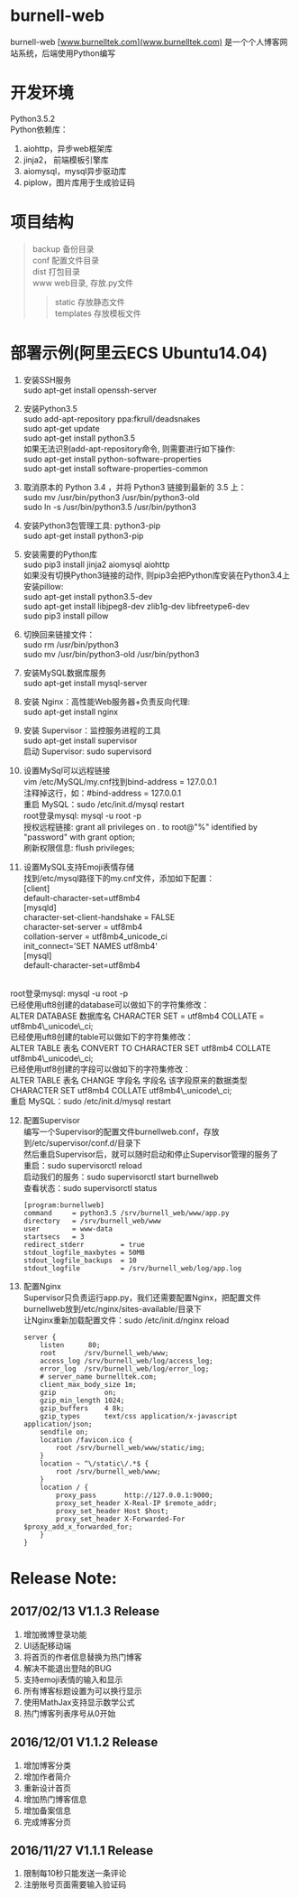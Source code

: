 burnell-web <br>
===========
burnell-web [www.burnelltek.com](www.burnelltek.com) 是一个个人博客网站系统，后端使用Python编写 <br>

# 开发环境 <br>
Python3.5.2 <br>
Python依赖库：<br>
1. aiohttp，异步web框架库 <br>
2. jinja2， 前端模板引擎库 <br>
3. aiomysql，mysql异步驱动库 <br>
4. piplow，图片库用于生成验证码 <br>

# 项目结构 <br>
>backup                备份目录 <br>
>conf                  配置文件目录 <br>
>dist                  打包目录 <br>
>www                   web目录, 存放.py文件 <br>
>>static               存放静态文件 <br>
>>templates            存放模板文件 <br>

# 部署示例(阿里云ECS Ubuntu14.04) <br>
1. 安装SSH服务 <br>
sudo apt-get install openssh-server <br>

2. 安装Python3.5 <br>
sudo add-apt-repository ppa:fkrull/deadsnakes <br>
sudo apt-get update <br>
sudo apt-get install python3.5 <br>
如果无法识别add-apt-repository命令, 则需要进行如下操作: <br>
sudo apt-get install python-software-properties <br>
sudo apt-get install software-properties-common <br>

3. 取消原本的 Python 3.4 ，并将 Python3 链接到最新的 3.5 上：<br>
sudo mv /usr/bin/python3 /usr/bin/python3-old <br>
sudo ln -s /usr/bin/python3.5 /usr/bin/python3 <br>

4. 安装Python3包管理工具: python3-pip <br>
sudo apt-get install python3-pip <br>

5. 安装需要的Python库 <br>
sudo pip3 install jinja2 aiomysql aiohttp <br>
如果没有切换Python3链接的动作, 则pip3会把Python库安装在Python3.4上 <br>
安装pillow: <br>
sudo apt-get install python3.5-dev <br>
sudo apt-get install libjpeg8-dev zlib1g-dev libfreetype6-dev <br>
sudo pip3 install pillow <br>

6. 切换回来链接文件：<br>
sudo rm /usr/bin/python3 <br>
sudo mv /usr/bin/python3-old /usr/bin/python3 <br>

7. 安装MySQL数据库服务 <br>
sudo apt-get install mysql-server <br>

8. 安装 Nginx：高性能Web服务器+负责反向代理: <br>
sudo apt-get install nginx <br>
  
9. 安装 Supervisor：监控服务进程的工具 <br>
sudo apt-get install supervisor <br>
启动 Supervisor: sudo supervisord <br>

10. 设置MySql可以远程链接 <br>
vim /etc/MySQL/my.cnf找到bind-address = 127.0.0.1 <br>
注释掉这行，如：#bind-address = 127.0.0.1 <br>
重启 MySQL：sudo /etc/init.d/mysql restart <br>
root登录mysql: mysql -u root -p <br>
授权远程链接: grant all privileges on *.* to root@"%" identified by "password" with grant option; <br>
刷新权限信息: flush privileges; <br>

11. 设置MySQL支持Emoji表情存储 <br>
找到/etc/mysql路径下的my.cnf文件，添加如下配置： <br>
[client] <br>
default-character-set=utf8mb4 <br>
[mysqld] <br>
character-set-client-handshake = FALSE <br>
character-set-server = utf8mb4 <br>
collation-server = utf8mb4\_unicode\_ci <br>
init_connect=’SET NAMES utf8mb4' <br>
[mysql] <br>
default-character-set=utf8mb4 <br>
<br>
root登录mysql: mysql -u root -p <br>
已经使用uft8创建的database可以做如下的字符集修改： <br>
ALTER DATABASE 数据库名 CHARACTER SET = utf8mb4 COLLATE = utf8mb4\_unicode\_ci; <br>
已经使用uft8创建的table可以做如下的字符集修改： <br>
ALTER TABLE 表名 CONVERT TO CHARACTER SET utf8mb4 COLLATE utf8mb4\_unicode\_ci; <br>
已经使用utf8创建的字段可以做如下的字符集修改： <br>
ALTER TABLE 表名 CHANGE 字段名 字段名 该字段原来的数据类型 CHARACTER SET utf8mb4 COLLATE utf8mb4\_unicode\_ci; <br>
重启 MySQL：sudo /etc/init.d/mysql restart <br>

12. 配置Supervisor <br>
编写一个Supervisor的配置文件burnellweb.conf，存放到/etc/supervisor/conf.d/目录下<br>
然后重启Supervisor后，就可以随时启动和停止Supervisor管理的服务了<br>
重启：sudo supervisorctl reload <br>
启动我们的服务：sudo supervisorctl start burnellweb <br>
查看状态：sudo supervisorctl status<br>
    ```
    [program:burnellweb]
    command     = python3.5 /srv/burnell_web/www/app.py
    directory   = /srv/burnell_web/www
    user        = www-data
    startsecs   = 3
    redirect_stderr         = true
    stdout_logfile_maxbytes = 50MB
    stdout_logfile_backups  = 10
    stdout_logfile          = /srv/burnell_web/log/app.log
    ```


13. 配置Nginx <br>
Supervisor只负责运行app.py，我们还需要配置Nginx，把配置文件burnellweb放到/etc/nginx/sites-available/目录下<br>
让Nginx重新加载配置文件：sudo /etc/init.d/nginx reload <br>
    ```
    server {
        listen      80;
        root       /srv/burnell_web/www;
        access_log /srv/burnell_web/log/access_log;
        error_log  /srv/burnell_web/log/error_log;
        # server_name burnelltek.com;
        client_max_body_size 1m;
        gzip            on;
        gzip_min_length 1024;
        gzip_buffers    4 8k;
        gzip_types      text/css application/x-javascript application/json;
        sendfile on;
        location /favicon.ico {
            root /srv/burnell_web/www/static/img;
        }
        location ~ ^\/static\/.*$ {
            root /srv/burnell_web/www;
        }
        location / {
            proxy_pass       http://127.0.0.1:9000;
            proxy_set_header X-Real-IP $remote_addr;
            proxy_set_header Host $host;
            proxy_set_header X-Forwarded-For $proxy_add_x_forwarded_for;
        }
    }
    ```


# Release Note: <br>

## 2017/02/13 V1.1.3 Release <br>
1. 增加微博登录功能 <br>
2. UI适配移动端 <br>
3. 将首页的作者信息替换为热门博客 <br>
4. 解决不能退出登陆的BUG <br>
5. 支持emoji表情的输入和显示 <br>
6. 所有博客标题设置为可以换行显示 <br>
7. 使用MathJax支持显示数学公式 <br>
8. 热门博客列表序号从0开始 <br>

## 2016/12/01 V1.1.2 Release <br>
1. 增加博客分类 <br>
2. 增加作者简介 <br>
3. 重新设计首页 <br>
4. 增加热门博客信息 <br>
5. 增加备案信息 <br>
6. 完成博客分页 <br>

## 2016/11/27 V1.1.1 Release <br>
1. 限制每10秒只能发送一条评论 <br>
2. 注册账号页面需要输入验证码 <br>







